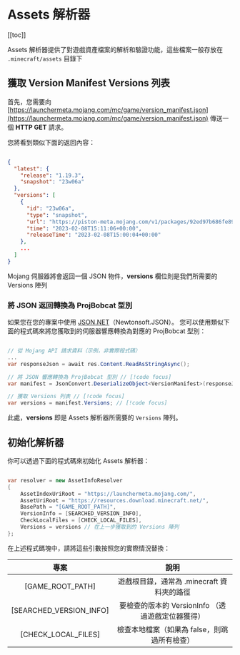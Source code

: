 # Assets 解析器

[[toc]]

Assets 解析器提供了對遊戲資產檔案的解析和驗證功能，這些檔案一般存放在
`.minecraft/assets` 目錄下

## 獲取 Version Manifest Versions 列表

首先，您需要向 [https://launchermeta.mojang.com/mc/game/version_manifest.json](https://launchermeta.mojang.com/mc/game/version_manifest.json)
傳送一個 **HTTP GET** 請求。

您將看到類似下面的返回內容：

```json

{
  "latest": {
    "release": "1.19.3",
    "snapshot": "23w06a"
  },
  "versions": [
    {
      "id": "23w06a",
      "type": "snapshot",
      "url": "https://piston-meta.mojang.com/v1/packages/92ed97b686fe8904d8ec00fd486c435582fd0155/23w06a.json",
      "time": "2023-02-08T15:11:06+00:00",
      "releaseTime": "2023-02-08T15:00:04+00:00"
    },
    ...
  ]
}

```

Mojang 伺服器將會返回一個 JSON 物件，**versions** 欄位則是我們所需要的 Versions 陣列

### 將 JSON 返回轉換為 ProjBobcat 型別

如果您在您的專案中使用 [JSON.NET](https://www.newtonsoft.com/json)（Newtonsoft.JSON）。
您可以使用類似下面的程式碼來將您獲取到的伺服器響應轉換為對應的 ProjBobcat 型別：

```c#

// 從 Mojang API 請求資料（示例，非實際程式碼）
...
var responseJson = await res.Content.ReadAsStringAsync();

// 將 JSON 響應轉換為 ProjBobcat 型別 // [!code focus]
var manifest = JsonConvert.DeserializeObject<VersionManifest>(responseJson); // [!code focus]

// 獲取 Versions 列表 // [!code focus]
var versions = manifest.Versions; // [!code focus]

```

此處，**versions** 即是 Assets 解析器所需要的 `Versions` 陣列。


## 初始化解析器

你可以透過下面的程式碼來初始化 Assets 解析器：

```c#

var resolver = new AssetInfoResolver
{
    AssetIndexUriRoot = "https://launchermeta.mojang.com/",
    AssetUriRoot = "https://resources.download.minecraft.net/",
    BasePath = "[GAME_ROOT_PATH]",
    VersionInfo = [SEARCHED_VERSION_INFO],
    CheckLocalFiles = [CHECK_LOCAL_FILES],
    Versions = versions // 在上一步獲取到的 Versions 陣列
};

```

在上述程式碼塊中，請將這些引數按照您的實際情況替換：

|           專案            |               說明                |
|:-----------------------:|:-------------------------------:|
|    [GAME_ROOT_PATH]     |   遊戲根目錄，通常為 .minecraft 資料夾的路徑   |
| [SEARCHED_VERSION_INFO] | 要檢查的版本的 VersionInfo （透過遊戲定位器獲得） |
|   [CHECK_LOCAL_FILES]   |    檢查本地檔案（如果為 false，則跳過所有檢查）    |


